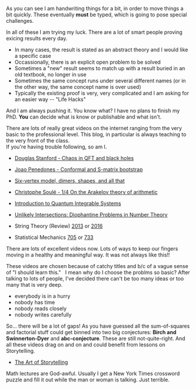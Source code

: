 As you can see I am handwriting things for a bit, in order to move things a bit quickly.  These eventually **must** be typed,
which is going to pose special challenges.

In all of these I am trying my luck.  There are a lot of smart people proving exicing results every day.

* In many cases, the result is stated as an abstract theory and I would like a specific case
* Occassionally, there is an explicit open problem to be solved
* Sometimes a "new" result seems to match up with a result buried in an old textbook, no longer in use
* Sometimes the same concept runs under several different names (or in the other way, the same concept name is over used)
* Typically the existing proof is very, very complicated and I am asking for an easier way -- "Life Hacks"

And I am always pushing it.
You know what? I have no plans to finish my PhD. **You** can decide what is know or publishable and what isn't.

There are lots of really great videos on the internet ranging from the very basic to the professional level.  This blog, in particular is always teaching to the very front of the class.  
If you're having trouble following, so am I.

* [Douglas Stanford - Chaos in QFT and black holes](https://www.youtube.com/watch?v=mJIocoC-wJA)

* [Joao Penedones - Conformal and S-matrix bootstrap](https://www.youtube.com/watch?v=W-EjVn1BfHw)

* [Six-vertex model, dimers, shapes, and all that](http://scgp.stonybrook.edu/archives/14175)

* [Christophe Soulé - 1/4 On the Arakelov theory of arithmetic](https://youtu.be/v7juozS6AdE)

* [Introduction to Quantum Integrable Systems](https://www.perimeterinstitute.ca/video-library/collection/psi-2016/2017-introduction-quantum-integrable-systems)

* [Unlikely Intersections: Diophantine Problems in Number Theory](http://www.fields.utoronto.ca/activities/16-17/congruencing-diophantine)

* String Theory (Review) [2013](https://www.perimeterinstitute.ca/video-library/collection/13/14-psi-string-theory-review) or [2016](https://www.perimeterinstitute.ca/video-library/collection/psi-2016/2017-string-theory-review-davide-gaiotto)

* Statistical Mechanics [705](https://www.perimeterinstitute.ca/video-library/collection/2016/2017-phys-705-statistical-mechanics-2-roger-melko) or [733](https://www.perimeterinstitute.ca/video-library/collection/phys-733-quantum-many-body-physics-w2016-roger-melko)

There are lots of excellent videos now.  Lots of ways to keep our fingers moving in a healthy and meaningful way. It was not always like this!!

These videos are chosen because of catchy titles and b/c of a vague sense of "I should learn this."   I mean why do I choose the problms so basic?  After talking to lots of people, I've decided there can't be too many ideas or too many that is very deep.

* everybody is in a hurry
* nobody has time
* nobody reads closely
* nobody writes carefully

So... there will be a lot of gaps! As you have guessed all the sum-of-squares and factorial stuff could get binned into two big conjectures: **Birch and Swinnerton-Dyer** and **abc-conjecture**.  These are still not-quite-right.  And all these videos drag on and on and could benefit from lessons on Storytelling.

* [The Art of Storytelling](https://www.khanacademy.org/partner-content/pixar/storytelling)

Math lectures are God-awful.  Usually I get a New York Times crossword puzzle and fill it out while the man or woman is talking.  Just terrible.
